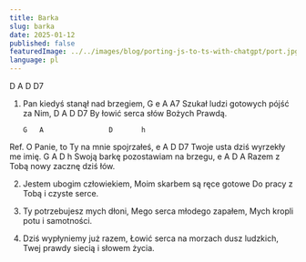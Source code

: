 ```yaml
---
title: Barka
slug: barka
date: 2025-01-12
published: false
featuredImage: ../../images/blog/porting-js-to-ts-with-chatgpt/port.jpg
language: pl
---
```


   D A               D        D7 
1. Pan kiedyś stanął nad brzegiem, 
       G   e             A     A7 
Szukał ludzi gotowych pójść za Nim, 
     D       A           D      D7 
By łowić serca słów Bożych Prawdą. 

       G   A                D       h 
Ref. O Panie, to Ty na mnie spojrzałeś, 
     e   A               D    D7 
Twoje usta dziś wyrzekły me imię. 
      G   A           D      h 
Swoją barkę pozostawiam na brzegu, 
       e   A                D    A
Razem z Tobą nowy zacznę dziś łów. 

2. Jestem ubogim człowiekiem, 
Moim skarbem są ręce gotowe 
Do pracy z Tobą i czyste serce. 

3. Ty potrzebujesz mych dłoni, 
Mego serca młodego zapałem, 
Mych kropli potu i samotności. 

4. Dziś wypłyniemy już razem, 
Łowić serca na morzach dusz ludzkich, 
Twej prawdy siecią i słowem życia. 